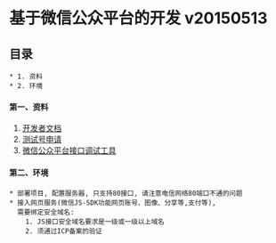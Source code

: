 基于微信公众平台的开发 v20150513
===

目录
----

	* 1. 资料
	* 2. 环境

<h4>第一、资料</h4>

1. [开发者文档](http://mp.weixin.qq.com/wiki/home/index.html)
2. [测试号申请](http://mp.weixin.qq.com/debug/cgi-bin/sandbox?t=sandbox/login)
3. [微信公众平台接口调试工具](http://mp.weixin.qq.com/debug/)

<h4>第二、环境</h4>
	
	* 部署项目, 配置服务器, 只支持80接口, 请注意电信网络80端口不通的问题
	* 接入网页服务(微信JS-SDK功能网页账号、图像、分享等,支付等),
	  需要绑定安全域名:
	 	1. JS接口安全域名要求是一级或一级以上域名
	 	2. 须通过ICP备案的验证
